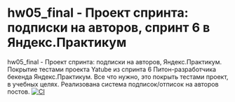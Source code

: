 # hw05_final - Проект спринта: подписки на авторов, спринт 6 в Яндекс.Практикум
hw05_final - Проект спринта: подписки на авторов, Яндекс.Практикум.
Покрытие тестами проекта Yatube из спринта 6 Питон-разработчика бекенда Яндекс.Практикум. Все что нужно, это покрыть тестами проект, в учебных целях. Реализована система подписок/отписок на авторов постов.
[![CI](https://github.com/yandex-praktikum/hw05_final/actions/workflows/python-app.yml/badge.svg?branch=master)](https://github.com/yandex-praktikum/hw05_final/actions/workflows/python-app.yml)
